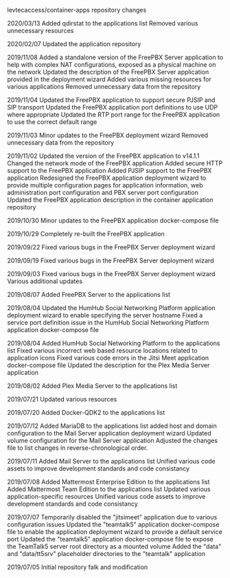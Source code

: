 levtecaccess/container-apps repository changes


2020/03/13
Added qdirstat to the applications list
Removed various unnecessary resources


2020/02/07
Updated the application repository


2019/11/08
Added a standalone version of the FreePBX Server application to help with complex NAT configurations, exposed as a physical machine on the network
Updated the description of the FreePBX Server application provided in the deployment wizard
Added various missing resources for various applications
Removed unnecessary data from the repository

2019/11/04
Updated the FreePBX application to support secure PJSIP and SIP transport
Updated the FreePBX application port definitions to use UDP where appropriate
Updated the RTP port range for the FreePBX application to use the correct default range

2019/11/03
Minor updates to the FreePBX deployment wizard
Removed unnecessary data from the repository

2019/11/02
Updated the version of the FreePBX application to v14.1.1
Changed the network mode of the FreePBX application
Added secure HTTP support to the FreePBX application
Added PJSIP support to the FreePBX application
Redesigned the FreePBX application deployment wizard to provide multiple configuration pages for application information, web administration port configuration and PBX server port configuration
Updated the FreePBX application description in the container application repository

2019/10/30
Minor updates to the FreePBX application docker-compose file

2019/10/29
Completely re-built the FreePBX application

2019/09/22
Fixed various bugs in the FreePBX Server deployment wizard

2019/09/19
Fixed various bugs in the FreePBX Server deployment wizard

2019/09/03
Fixed various bugs in the FreePBX Server deployment wizard
Various additional updates

2019/08/07
Added FreePBX Server to the applications list

2019/08/04
Updated the HumHub Social Networking Platform application deployment wizard to enable specifying the server hostname
Fixed a service port definition issue in the HumHub Social Networking Platform application docker-compose file

2019/08/04
Added HumHub Social Networking Platform to the applications list
Fixed various incorrect web based resource locations related to application icons
Fixed various code errors in the Jitsi Meet application docker-compose file
Updated the description for the Plex Media Server application

2019/08/02
Added Plex Media Server to the applications list

2019/07/21
Updated various resources

2019/07/20
Added Docker-QDK2 to the applications list

2019/07/12
Added MariaDB to the applications list
added host and domain configuration to the Mail Server application deployment wizard
Updated volume configuration for the Mail Server application
Adjusted the changes file to list changes in reverse-chronological order.

2019/07/11
Added Mail Server to the applications list
Unified various code assets to improve development standards and code consistancy

2019/07/08
Added Mattermost Enterprise Edition to the applications list
Added Mattermost Team Edition to the applications list
Updated various application-specific resources
Unified various code assets to improve development standards and code consistancy

2019/07/07
Temporarily disabled the "jitsimeet" application due to various configuration issues
Updated the "teamtalk5" application docker-compose file to enable the application deployment wizard to provide a default service port
Updated the "teamtalk5" application docker-compose file to expose the TeamTalk5 server root directory as a mounted volume
Added the "data" and "data/tt5srv" placeholder directories to the "teamtalk" application

2019/07/05
Initial repository falk and modification
